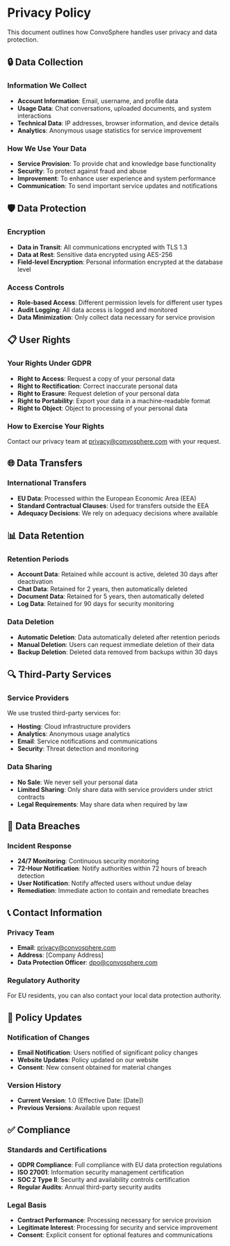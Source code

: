 # Privacy Policy

This document outlines how ConvoSphere handles user privacy and data protection.

## 🔒 Data Collection

### Information We Collect
- **Account Information**: Email, username, and profile data
- **Usage Data**: Chat conversations, uploaded documents, and system interactions
- **Technical Data**: IP addresses, browser information, and device details
- **Analytics**: Anonymous usage statistics for service improvement

### How We Use Your Data
- **Service Provision**: To provide chat and knowledge base functionality
- **Security**: To protect against fraud and abuse
- **Improvement**: To enhance user experience and system performance
- **Communication**: To send important service updates and notifications

## 🛡️ Data Protection

### Encryption
- **Data in Transit**: All communications encrypted with TLS 1.3
- **Data at Rest**: Sensitive data encrypted using AES-256
- **Field-level Encryption**: Personal information encrypted at the database level

### Access Controls
- **Role-based Access**: Different permission levels for different user types
- **Audit Logging**: All data access is logged and monitored
- **Data Minimization**: Only collect data necessary for service provision

## 📋 User Rights

### Your Rights Under GDPR
- **Right to Access**: Request a copy of your personal data
- **Right to Rectification**: Correct inaccurate personal data
- **Right to Erasure**: Request deletion of your personal data
- **Right to Portability**: Export your data in a machine-readable format
- **Right to Object**: Object to processing of your personal data

### How to Exercise Your Rights
Contact our privacy team at privacy@convosphere.com with your request.

## 🌐 Data Transfers

### International Transfers
- **EU Data**: Processed within the European Economic Area (EEA)
- **Standard Contractual Clauses**: Used for transfers outside the EEA
- **Adequacy Decisions**: We rely on adequacy decisions where available

## 📊 Data Retention

### Retention Periods
- **Account Data**: Retained while account is active, deleted 30 days after deactivation
- **Chat Data**: Retained for 2 years, then automatically deleted
- **Document Data**: Retained for 5 years, then automatically deleted
- **Log Data**: Retained for 90 days for security monitoring

### Data Deletion
- **Automatic Deletion**: Data automatically deleted after retention periods
- **Manual Deletion**: Users can request immediate deletion of their data
- **Backup Deletion**: Deleted data removed from backups within 30 days

## 🔍 Third-Party Services

### Service Providers
We use trusted third-party services for:
- **Hosting**: Cloud infrastructure providers
- **Analytics**: Anonymous usage analytics
- **Email**: Service notifications and communications
- **Security**: Threat detection and monitoring

### Data Sharing
- **No Sale**: We never sell your personal data
- **Limited Sharing**: Only share data with service providers under strict contracts
- **Legal Requirements**: May share data when required by law

## 🚨 Data Breaches

### Incident Response
- **24/7 Monitoring**: Continuous security monitoring
- **72-Hour Notification**: Notify authorities within 72 hours of breach detection
- **User Notification**: Notify affected users without undue delay
- **Remediation**: Immediate action to contain and remediate breaches

## 📞 Contact Information

### Privacy Team
- **Email**: privacy@convosphere.com
- **Address**: [Company Address]
- **Data Protection Officer**: dpo@convosphere.com

### Regulatory Authority
For EU residents, you can also contact your local data protection authority.

## 📝 Policy Updates

### Notification of Changes
- **Email Notification**: Users notified of significant policy changes
- **Website Updates**: Policy updated on our website
- **Consent**: New consent obtained for material changes

### Version History
- **Current Version**: 1.0 (Effective Date: [Date])
- **Previous Versions**: Available upon request

## ✅ Compliance

### Standards and Certifications
- **GDPR Compliance**: Full compliance with EU data protection regulations
- **ISO 27001**: Information security management certification
- **SOC 2 Type II**: Security and availability controls certification
- **Regular Audits**: Annual third-party security audits

### Legal Basis
- **Contract Performance**: Processing necessary for service provision
- **Legitimate Interest**: Processing for security and service improvement
- **Consent**: Explicit consent for optional features and communications